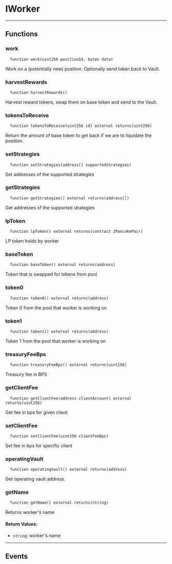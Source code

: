 # IWorker




___

## Functions

### work

```solidity
  function work(uint256 positionId, bytes data)
```

Work on a (potentially new) position. Optionally send token back to Vault.



### harvestRewards

```solidity
  function harvestRewards()
```

Harvest reward tokens, swap them on base token and send to the Vault.



### tokensToReceive

```solidity
  function tokensToReceive(uint256 id) external returns(uint256)
```

Return the amount of base token to get back if we are to liquidate the position.



### setStrategies

```solidity
  function setStrategies(address[] supportedStrategies)
```

Set addresses of the supported strategies



### getStrategies

```solidity
  function getStrategies() external returns(address[])
```

Get addresses of the supported strategies



### lpToken

```solidity
  function lpToken() external returns(contract IPancakePair)
```

LP token holds by worker



### baseToken

```solidity
  function baseToken() external returns(address)
```

Token that is swapped for tokens from pool



### token0

```solidity
  function token0() external returns(address)
```

Token 0 from the pool that worker is working on



### token1

```solidity
  function token1() external returns(address)
```

Token 1 from the pool that worker is working on



### treasuryFeeBps

```solidity
  function treasuryFeeBps() external returns(uint256)
```

Treasury fee in BPS



### getClientFee

```solidity
  function getClientFee(address clientAccount) external returns(uint256)
```

Get fee in bps for given client



### setClientFee

```solidity
  function setClientFee(uint256 clientFeeBps)
```

Set fee in bps for specific client



### operatingVault

```solidity
  function operatingVault() external returns(address)
```

Get operating vault address.



### getName

```solidity
  function getName() external returns(string)
```

Returns worker's name




#### Return Values:

- `string`: worker's name

___

## Events

